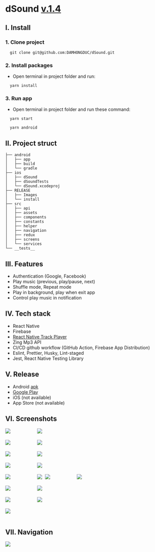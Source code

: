 # dSound [v.1.4](https://play.google.com/store/apps/details?id=com.dsound)

## I. Install
### 1. Clone project
```
  git clone git@github.com:DAMHONGDUC/dSound.git
```
### 2. Install packages
- Open terminal in project folder and run:
```
  yarn install
```

### 3. Run app
- Open terminal in project folder and run these command:
```
  yarn start
```
```
  yarn android
```
## II. Project struct

```
├── android
│   ├── app
│   ├── build
│   └── gradle
├── ios
│   ├── dSound
│   ├── dSoundTests
│   └── dSound.xcodeproj
├── RELEASE
│   ├── Images
│   └── install
├── src
│   ├── api
│   ├── assets
│   ├── components
│   ├── constants
│   ├── helper
│   ├── navigation
│   ├── redux
│   ├── screens
│   └── services
└── __tests__
```

## III. Features
- Authentication (Google, Facebook)
- Play music (previous, play/pause, next)
- Shuffle mode, Repeat mode
- Play in background, play when exit app
- Control play music in notification

## IV. Tech stack
- React Native
- Firebase
- [React Native Track Player](https://react-native-track-player.js.org/)
- Zing Mp3 API
- CI/CD github workflow (GitHub Action, Firebase App Distribution)
- Eslint, Prettier, Husky, Lint-staged
- Jest, React Native Testing Library

## V. Release
- Android [apk](RELEASE/install/app-release.apk)
- [Google Play](https://play.google.com/store/apps/details?id=com.dsound)
- iOS (not available)
- App Store (not available)

## VI. Screenshots

<kbd>
  <img src="RELEASE/Images/1.jpg">
   &nbsp;&nbsp;&nbsp;&nbsp;&nbsp;&nbsp;&nbsp;&nbsp;
  <img src="RELEASE/Images/2.jpg">
</kbd>
<br/>
<br/> 
       
<kbd>
  <img src="RELEASE/Images/3.jpg">
   &nbsp;&nbsp;&nbsp;&nbsp;&nbsp;&nbsp;&nbsp;&nbsp;
  <img src="RELEASE/Images/4.jpg">
</kbd>
<br/>
<br/> 

<kbd>
  <img src="RELEASE/Images/5.jpg">
   &nbsp;&nbsp;&nbsp;&nbsp;&nbsp;&nbsp;&nbsp;&nbsp;
  <img src="RELEASE/Images/6.jpg">
</kbd>
<br/>
<br/> 

<kbd>
  <img src="RELEASE/Images/7.jpg">
   &nbsp;&nbsp;&nbsp;&nbsp;&nbsp;&nbsp;&nbsp;&nbsp;
  <img src="RELEASE/Images/8.jpg">
</kbd>
<br/>
<br/> 


<kbd>
   <img src="RELEASE/Images/9.jpg"/>
   &nbsp;&nbsp;&nbsp;&nbsp;&nbsp;&nbsp;&nbsp;&nbsp;
   <img src="RELEASE/Images/10.jpg"/>
</kbd>

<kbd>
  <img src="RELEASE/Images/11.jpg">
   &nbsp;&nbsp;&nbsp;&nbsp;&nbsp;&nbsp;&nbsp;&nbsp;
  <img src="RELEASE/Images/12.jpg">
</kbd>
<br/>
<br/> 

<kbd>
  <img src="RELEASE/Images/14.jpg">
   &nbsp;&nbsp;&nbsp;&nbsp;&nbsp;&nbsp;&nbsp;&nbsp;
  <img src="RELEASE/Images/13.jpg">
</kbd>
<br/>
<br/> 

<kbd>
  <img src="RELEASE/Images/15.jpg">
   &nbsp;&nbsp;&nbsp;&nbsp;&nbsp;&nbsp;&nbsp;&nbsp;
  <img src="RELEASE/Images/16.jpg">
</kbd>
<br/>
<br/> 

<kbd>
  <img src="RELEASE/Images/17.jpg">
</kbd>
<br/>
<br/> 

## VII. Navigation
<img src="RELEASE/dSound_nav.png">

